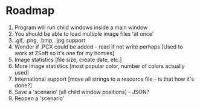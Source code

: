 # Roadmap

1. Program will run child windows inside a main window
2. You should be able to load multiple image files 'at once'
3. .gif, .png, .bmp, .jpg support
4. Wonder if .PCX could be added - read if not write perhaps
[Used to work at ZSoft so it's one for my homies]
5. Image statistics [file size, create date, etc.]
6. More image statistics [most popular color, number of colors actually used]
7. International support [move all strings to a resource file - is that how it's done?]
8. Save a 'scenario' [all child window positions] - JSON?
9. Reopen a 'scenario'
